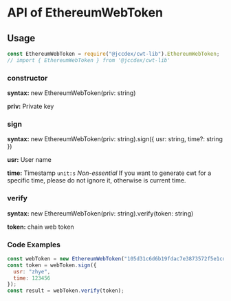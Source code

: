 # API of EthereumWebToken

## Usage

```javascript
const EthereumWebToken = require("@jccdex/cwt-lib").EthereumWebToken;
// import { EthereumWebToken } from '@jccdex/cwt-lib'
```

### constructor

**syntax:** new EthereumWebToken(priv: string)

**priv:** Private key

### sign

**syntax:** new EthereumWebToken(priv: string).sign({ usr: string, time?: string })

**usr:** User name

**time:** Timestamp `unit:s` _Non-essential_
If you want to generate cwt for a specific time, please do not ignore it, otherwise is current time.

### verify

**syntax:** new EthereumWebToken(priv: string).verify(token: string)

**token:** chain web token

### Code Examples

```javascript
const webToken = new EthereumWebToken("105d31c6d6b19fdac7e3873572f5e1cd787afe912344a4bf3984d94b0cbb8876");
const token = webToken.sign({
  usr: "zhye",
  time: 123456
});
const result = webToken.verify(token);
```
